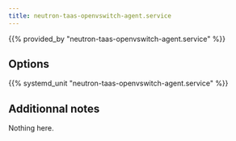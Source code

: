 ```yaml
---
title: neutron-taas-openvswitch-agent.service
---
```


{{% provided_by "neutron-taas-openvswitch-agent.service" %}}

## Options

{{% systemd_unit "neutron-taas-openvswitch-agent.service" %}}

## Additionnal notes

Nothing here.